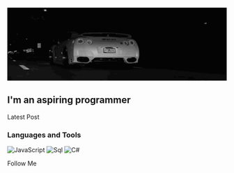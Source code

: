 [![Header](https://github.com/artjomrozhkov/artjomrozhkov/blob/main/assets/ezgif-5-5df87cd895.gif)](https://www.youtube.com/watch?v=_WAI_4T_PoM&ab_channel=GIJIN-Topic)

## I'm an aspiring programmer

Latest Post

### Languages and Tools
![JavaScript](https://img.shields.io/badge/-JavaScript-<090909?style=for-the-badge&logo=JavaScript&logoColor=E9D54D)
![Sql](https://img.shields.io/badge/-SQL-<090909?style=for-the-badge&logo=mysql&logoColor=00648B)
![C#](https://img.shields.io/badge/-C#-<090909?style=for-the-badge&logo=C#&logoColor=E5D3FF)

Follow Me